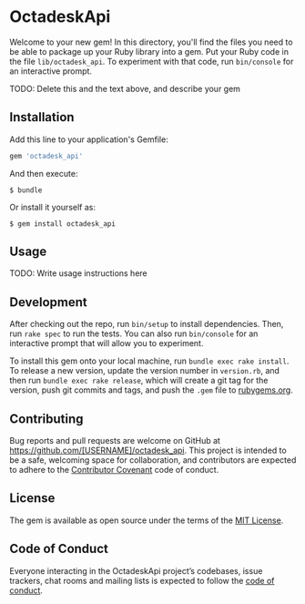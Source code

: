 # OctadeskApi

Welcome to your new gem! In this directory, you'll find the files you need to be able to package up your Ruby library into a gem. Put your Ruby code in the file `lib/octadesk_api`. To experiment with that code, run `bin/console` for an interactive prompt.

TODO: Delete this and the text above, and describe your gem

## Installation

Add this line to your application's Gemfile:

```ruby
gem 'octadesk_api'
```

And then execute:

    $ bundle

Or install it yourself as:

    $ gem install octadesk_api

## Usage

TODO: Write usage instructions here

## Development

After checking out the repo, run `bin/setup` to install dependencies. Then, run `rake spec` to run the tests. You can also run `bin/console` for an interactive prompt that will allow you to experiment.

To install this gem onto your local machine, run `bundle exec rake install`. To release a new version, update the version number in `version.rb`, and then run `bundle exec rake release`, which will create a git tag for the version, push git commits and tags, and push the `.gem` file to [rubygems.org](https://rubygems.org).

## Contributing

Bug reports and pull requests are welcome on GitHub at https://github.com/[USERNAME]/octadesk_api. This project is intended to be a safe, welcoming space for collaboration, and contributors are expected to adhere to the [Contributor Covenant](http://contributor-covenant.org) code of conduct.

## License

The gem is available as open source under the terms of the [MIT License](https://opensource.org/licenses/MIT).

## Code of Conduct

Everyone interacting in the OctadeskApi project’s codebases, issue trackers, chat rooms and mailing lists is expected to follow the [code of conduct](https://github.com/[USERNAME]/octadesk_api/blob/master/CODE_OF_CONDUCT.md).
